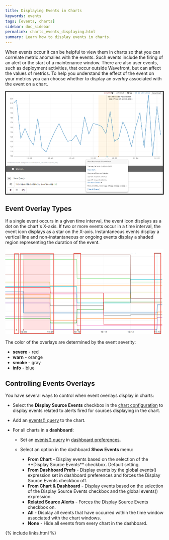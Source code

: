 ```yaml
---
title: Displaying Events in Charts
keywords: events
tags: [events, charts]
sidebar: doc_sidebar
permalink: charts_events_displaying.html
summary: Learn how to display events in charts.
---
```


When events occur it can be helpful to view them in charts so that you can correlate metric anomalies with the events. Such events include the firing of an alert or the start of a maintenance window. There are also user events, such as deployment activities, that occur outside Wavefront, but can affect the values of metrics. To help you understand the effect of the event on your metrics you can choose whether to display an *overlay* associated with the event on a chart. 

![Events queries](images/events_queries.png)

## Event Overlay Types

If a single event occurs in a given time interval, the event icon displays as a dot on the chart's X-axis. If two or more events occur in a  time interval, the event icon displays as a star on the X-axis. Instantaneous events display a vertical line and non-instantaneous or ongoing events display a shaded region representing the duration of the event. 

![Event overlay](images/event_overlay.png)

The color of the overlays are determined by the event severity:

-   **severe** - red
-   **warn** - orange
-   **smoke** - gray
-   **info** - blue

<a name="dashboards_events"></a>

## Controlling Events Overlays

You have several ways to control when event overlays display in charts:

- Select the **Display Source Events** checkbox in the [chart configuration](charts#source_events) to display events related to alerts fired for sources displaying in the chart. 

- Add an [events() query](events_queries) to the chart.

- For all charts in a **dashboard**:
  - Set an [events() query](events_queries) in [dashboard preferences](dashboards_managing#prefs).
  - Select an option in the dashboard **Show Events** menu:

    <ul>
    <li markdown="span"><strong>From Chart</strong> - Display events based on the selection of the **Display Source Events** checkbox. Default setting.</li>
    <li><strong>From Dashboard Prefs</strong> - Display events by the global events() expression set in dashboard preferences and forces the Display Source Events checkbox off.</li>
    <li><strong>From Chart & Dashboard</strong> - Display events based on the selection of the Display Source Events checkbox and the global events() expression.</li>
    <li><strong>Related Source Alerts</strong> - Forces the Display Source Events checkbox on.</li>
    <li><strong>All</strong> - Display all events that have occurred within the time window associated with the chart windows.</li>
    <li><strong>None</strong> - Hide all events from every chart in the dashboard.</li></ul>

{% include links.html %}
